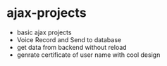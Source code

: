 # ajax-projects
- basic ajax projects
- Voice Record and Send to database
- get data from backend without reload
- genrate certificate of user name with cool design

